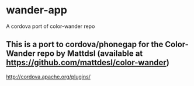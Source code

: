 # wander-app
A cordova port of color-wander repo


## This is a port to cordova/phonegap for the Color-Wander repo by Mattdsl (available at https://github.com/mattdesl/color-wander)


http://cordova.apache.org/plugins/
